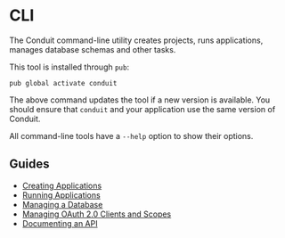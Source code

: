 # CLI

The Conduit command-line utility creates projects, runs applications, manages database schemas and other tasks.

This tool is installed through `pub`:

```text
pub global activate conduit
```

The above command updates the tool if a new version is available. You should ensure that `conduit` and your application use the same version of Conduit.

All command-line tools have a `--help` option to show their options.

## Guides

* [Creating Applications](create.md)
* [Running Applications](running.md)
* [Managing a Database](../db/db_tools.md)
* [Managing OAuth 2.0 Clients and Scopes](../auth/cli.md)
* [Documenting an API](document.md)

